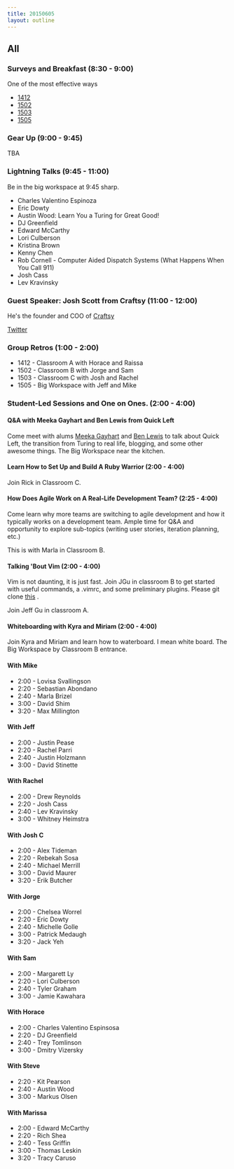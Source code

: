 ```yaml
---
title: 20150605
layout: outline
---
```


## All

### Surveys and Breakfast (8:30 - 9:00)

One of the most effective ways

* [1412](https://docs.google.com/a/casimircreative.com/forms/d/16xsJsBuqlymtnJVsirXaGXdp_whrfWwXJRBhPwTwjPk/viewform)
* [1502](https://docs.google.com/a/casimircreative.com/forms/d/1K-j2VGi4wVywbuVFy8MBI1LkDXc9wX3miEg0itgaW1g/viewform)
* [1503](https://docs.google.com/a/casimircreative.com/forms/d/1yye8-o9cRm-EN6SwmjJXuknX6iqiNjIu4GLpB6NmRww/viewform)
* [1505](https://docs.google.com/a/casimircreative.com/forms/d/1NNJlhVatk_GkTN4Kz2Hu5fuyYyi8KQw096vveF-Nhcs/viewform)

### Gear Up (9:00 - 9:45)

TBA

### Lightning Talks (9:45 - 11:00)

Be in the big workspace at 9:45 sharp.

* Charles Valentino Espinoza
* Eric Dowty
* Austin Wood: Learn You a Turing for Great Good!
* DJ Greenfield
* Edward McCarthy
* Lori Culberson
* Kristina Brown
* Kenny Chen
* Rob Cornell - Computer Aided Dispatch Systems (What Happens When You Call 911)
* Josh Cass
* Lev Kravinsky


### Guest Speaker: Josh Scott from Craftsy (11:00 - 12:00)

He's the founder and COO of [Craftsy](http://craftsy.com)

[Twitter](https://twitter.com/josh_scott)


### Group Retros (1:00 - 2:00)

* 1412 - Classroom A with Horace and Raissa
* 1502 - Classroom B with Jorge and Sam
* 1503 - Classroom C with Josh and Rachel
* 1505 - Big Workspace with Jeff and Mike

### Student-Led Sessions and One on Ones. (2:00 - 4:00)

#### Q&A with Meeka Gayhart and Ben Lewis from Quick Left

Come meet with alums [Meeka Gayhart](https://quickleft.com/blog/author/mgayhart/) and [Ben Lewis](https://quickleft.com/blog/author/blewis/) to talk about Quick Left, the transition from Turing to real life, blogging, and some other awesome things. The Big Workspace near the kitchen.

#### Learn How to Set Up and Build A Ruby Warrior (2:00 - 4:00)

Join Rick in Classroom C.

#### How Does Agile Work on A Real-Life Development Team? (2:25 - 4:00)

Come learn why more teams are switching to agile development and how it typically works
on a development team. Ample time for Q&A and opportunity to explore sub-topics (writing
user stories, iteration planning, etc.)

This is with Marla in Classroom B.

#### Talking 'Bout Vim (2:00 - 4:00)
Vim is not daunting, it is just fast. Join JGu in classroom B to get started with useful commands, a .vimrc, and some preliminary
plugins. Please git clone [this](https://github.com/jgu2160/beginning-vim) .

Join Jeff Gu in classroom A.

#### Whiteboarding with Kyra and Miriam (2:00 - 4:00)

Join Kyra and Miriam and learn how to waterboard.  I mean white board. The Big Workspace by Classroom B entrance.

#### With Mike

* 2:00 - Lovisa Svallingson
* 2:20 - Sebastian Abondano
* 2:40 - Marla Brizel
* 3:00 - David Shim
* 3:20 - Max Millington

#### With Jeff
* 2:00 - Justin Pease
* 2:20 - Rachel Parri
* 2:40 - Justin Holzmann
* 3:00 - David Stinette

#### With Rachel

* 2:00 - Drew Reynolds
* 2:20 - Josh Cass
* 2:40 - Lev Kravinsky
* 3:00 - Whitney Heimstra

#### With Josh C

* 2:00 - Alex Tideman
* 2:20 - Rebekah Sosa
* 2:40 - Michael Merrill
* 3:00 - David Maurer
* 3:20 - Erik Butcher

#### With Jorge

* 2:00 - Chelsea Worrel
* 2:20 - Eric Dowty
* 2:40 - Michelle Golle
* 3:00 - Patrick Medaugh
* 3:20 - Jack Yeh

#### With Sam

* 2:00 - Margarett Ly
* 2:20 - Lori Culberson
* 2:40 - Tyler Graham
* 3:00 - Jamie Kawahara

#### With Horace

* 2:00 - Charles Valentino Espinsosa
* 2:20 - DJ Greenfield
* 2:40 - Trey Tomlinson
* 3:00 - Dmitry Vizersky

#### With Steve

* 2:20 - Kit Pearson
* 2:40 - Austin Wood
* 3:00 - Markus Olsen

#### With Marissa

* 2:00 - Edward McCarthy
* 2:20 - Rich Shea
* 2:40 - Tess Griffin
* 3:00 - Thomas Leskin
* 3:20 - Tracy Caruso
